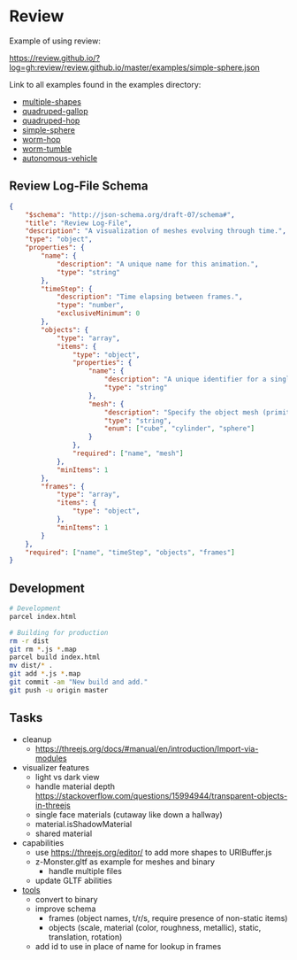 # Review

Example of using review:

https://review.github.io/?log=gh:review/review.github.io/master/examples/simple-sphere.json

Link to all examples found in the examples directory:

- [multiple-shapes](https://review.github.io/?log=gh:review/review.github.io/master/examples/multiple-shapes.json)
- [quadruped-gallop](https://review.github.io/?log=gh:review/review.github.io/master/examples/quadruped-gallop.json)
- [quadruped-hop](https://review.github.io/?log=gh:review/review.github.io/master/examples/quadruped-hop.json)
- [simple-sphere](https://review.github.io/?log=gh:review/review.github.io/master/examples/simple-sphere.json)
- [worm-hop](https://review.github.io/?log=gh:review/review.github.io/master/examples/worm-hop.json)
- [worm-tumble](https://review.github.io/?log=gh:review/review.github.io/master/examples/worm-tumble.json)
- [autonomous-vehicle](https://review.github.io/?log=gh:anthonyjclark/adabot02-ann/master/animations/fsm-40-2-best20.json)


## Review Log-File Schema

```json
{
    "$schema": "http://json-schema.org/draft-07/schema#",
    "title": "Review Log-File",
    "description": "A visualization of meshes evolving through time.",
    "type": "object",
    "properties": {
        "name": {
            "description": "A unique name for this animation.",
            "type": "string"
        },
        "timeStep": {
            "description": "Time elapsing between frames.",
            "type": "number",
            "exclusiveMinimum": 0
        },
        "objects": {
            "type": "array",
            "items": {
                "type": "object",
                "properties": {
                    "name": {
                        "description": "A unique identifier for a single object.",
                        "type": "string"
                    },
                    "mesh": {
                        "description": "Specify the object mesh (primitives only for now).",
                        "type": "string",
                        "enum": ["cube", "cylinder", "sphere"]
                    }
                },
                "required": ["name", "mesh"]
            },
            "minItems": 1
        },
        "frames": {
            "type": "array",
            "items": {
                "type": "object",
            },
            "minItems": 1
        }
    },
    "required": ["name", "timeStep", "objects", "frames"]
}
```

## Development

~~~bash
# Development
parcel index.html

# Building for production
rm -r dist 
git rm *.js *.map
parcel build index.html
mv dist/* .
git add *.js *.map
git commit -am "New build and add."
git push -u origin master
~~~

## Tasks

- cleanup
  - https://threejs.org/docs/#manual/en/introduction/Import-via-modules
- visualizer features
  - light vs dark view
  - handle material depth https://stackoverflow.com/questions/15994944/transparent-objects-in-threejs
  - single face materials (cutaway like down a hallway)
  - material.isShadowMaterial
  - shared material
- capabilities
  - use https://threejs.org/editor/ to add more shapes to URIBuffer.js
  - z-Monster.gltf as example for meshes and binary
    - handle multiple files
  - update GLTF abilities
- [tools](https://github.com/KhronosGroup/glTF/blob/master/README.md)
  - convert to binary
  - improve schema
    - frames (object names, t/r/s, require presence of non-static items)
    - objects (scale, material (color, roughness, metallic), static, translation, rotation)
  - add id to use in place of name for lookup in frames

